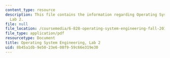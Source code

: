 ```yaml
---
content_type: resource
description: This file contains the information regarding Operating System Engineering,
  Lab 2.
file: null
file_location: /coursemedia/6-828-operating-system-engineering-fall-2012/8b45a1db9e5023e608f959c66e319e30_MIT6_828F12_lab2.pdf
file_type: application/pdf
resourcetype: Document
title: Operating System Engineering, Lab 2
uid: 8b45a1db-9e50-23e6-08f9-59c66e319e30
---
```

